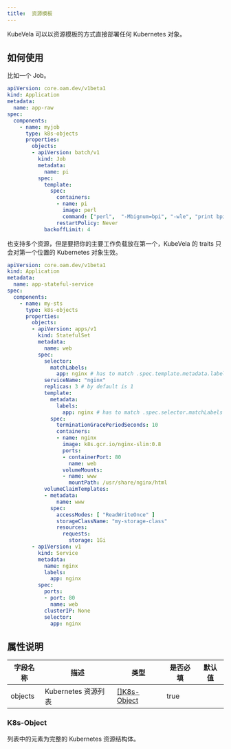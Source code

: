 ```yaml
---
title:  资源模板
---
```


KubeVela 可以以资源模板的方式直接部署任何 Kubernetes 对象。

## 如何使用

比如一个 Job。

```yaml
apiVersion: core.oam.dev/v1beta1
kind: Application
metadata:
  name: app-raw
spec:
  components:
    - name: myjob
      type: k8s-objects
      properties:
        objects:
        - apiVersion: batch/v1
          kind: Job
          metadata:
            name: pi
          spec:
            template:
              spec:
                containers:
                - name: pi
                  image: perl
                  command: ["perl",  "-Mbignum=bpi", "-wle", "print bpi(2000)"]
                restartPolicy: Never
            backoffLimit: 4
```

也支持多个资源，但是要把你的主要工作负载放在第一个，KubeVela 的 traits 只会对第一个位置的 Kubernetes 对象生效。

```yaml
apiVersion: core.oam.dev/v1beta1
kind: Application
metadata:
  name: app-stateful-service
spec:
  components:
    - name: my-sts
      type: k8s-objects
      properties:
        objects:
        - apiVersion: apps/v1
          kind: StatefulSet
          metadata:
            name: web
          spec:
            selector:
              matchLabels:
                app: nginx # has to match .spec.template.metadata.labels
            serviceName: "nginx"
            replicas: 3 # by default is 1
            template:
              metadata:
                labels:
                  app: nginx # has to match .spec.selector.matchLabels
              spec:
                terminationGracePeriodSeconds: 10
                containers:
                - name: nginx
                  image: k8s.gcr.io/nginx-slim:0.8
                  ports:
                  - containerPort: 80
                    name: web
                  volumeMounts:
                  - name: www
                    mountPath: /usr/share/nginx/html
            volumeClaimTemplates:
            - metadata:
                name: www
              spec:
                accessModes: [ "ReadWriteOnce" ]
                storageClassName: "my-storage-class"
                resources:
                  requests:
                    storage: 1Gi
        - apiVersion: v1
          kind: Service
          metadata:
            name: nginx
            labels:
              app: nginx
          spec:
            ports:
            - port: 80
              name: web
            clusterIP: None
            selector:
              app: nginx
```


## 属性说明


|  字段名称   | 描述 |        类型          | 是否必填 | 默认值 |
|---------|-------------|-----------------------|----------|---------|
| objects |  Kubernetes 资源列表   | [[]K8s-Object](#K8s-Object) | true     |         |

### K8s-Object

列表中的元素为完整的 Kubernetes 资源结构体。